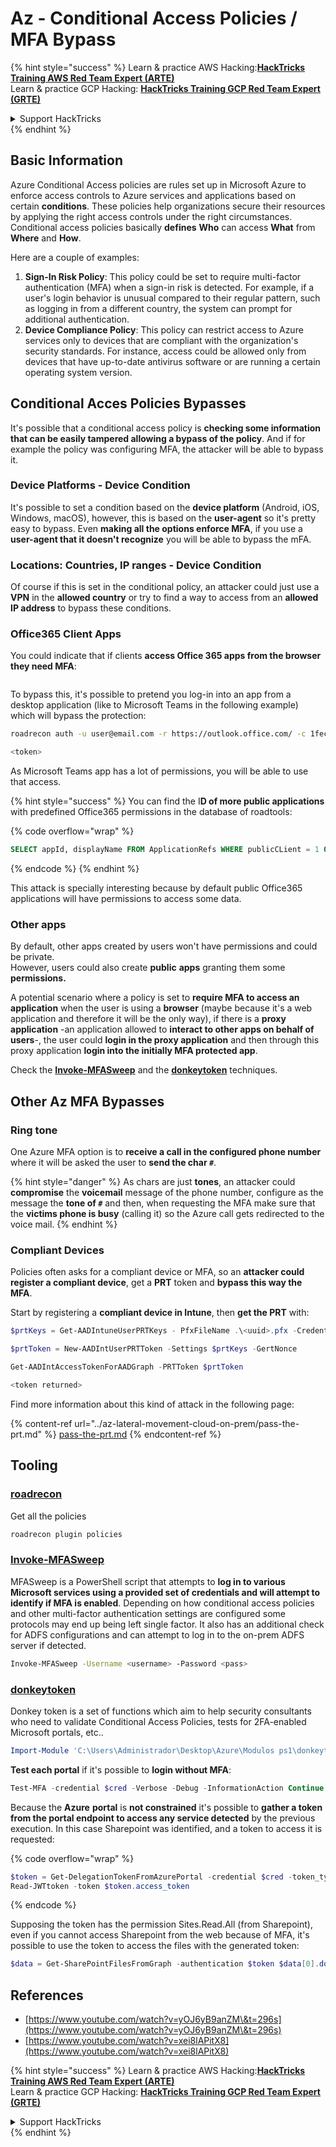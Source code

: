 # Az - Conditional Access Policies / MFA Bypass

{% hint style="success" %}
Learn & practice AWS Hacking:<img src="../../../.gitbook/assets/image (1) (1).png" alt="" data-size="line">[**HackTricks Training AWS Red Team Expert (ARTE)**](https://training.hacktricks.xyz/courses/arte)<img src="../../../.gitbook/assets/image (1) (1).png" alt="" data-size="line">\
Learn & practice GCP Hacking: <img src="../../../.gitbook/assets/image (2).png" alt="" data-size="line">[**HackTricks Training GCP Red Team Expert (GRTE)**<img src="../../../.gitbook/assets/image (2).png" alt="" data-size="line">](https://training.hacktricks.xyz/courses/grte)

<details>

<summary>Support HackTricks</summary>

* Check the [**subscription plans**](https://github.com/sponsors/carlospolop)!
* **Join the** 💬 [**Discord group**](https://discord.gg/hRep4RUj7f) or the [**telegram group**](https://t.me/peass) or **follow** us on **Twitter** 🐦 [**@hacktricks\_live**](https://twitter.com/hacktricks\_live)**.**
* **Share hacking tricks by submitting PRs to the** [**HackTricks**](https://github.com/carlospolop/hacktricks) and [**HackTricks Cloud**](https://github.com/carlospolop/hacktricks-cloud) github repos.

</details>
{% endhint %}

## Basic Information

Azure Conditional Access policies are rules set up in Microsoft Azure to enforce access controls to Azure services and applications based on certain **conditions**. These policies help organizations secure their resources by applying the right access controls under the right circumstances.\
Conditional access policies basically **defines** **Who** can access **What** from **Where** and **How**.

Here are a couple of examples:

1. **Sign-In Risk Policy**: This policy could be set to require multi-factor authentication (MFA) when a sign-in risk is detected. For example, if a user's login behavior is unusual compared to their regular pattern, such as logging in from a different country, the system can prompt for additional authentication.
2. **Device Compliance Policy**: This policy can restrict access to Azure services only to devices that are compliant with the organization's security standards. For instance, access could be allowed only from devices that have up-to-date antivirus software or are running a certain operating system version.

## Conditional Acces Policies Bypasses

It's possible that a conditional access policy is **checking some information that can be easily tampered allowing a bypass of the policy**. And if for example the policy was configuring MFA, the attacker will be able to bypass it.

### Device Platforms - Device Condition

It's possible to set a condition based on the **device platform** (Android, iOS, Windows, macOS), however, this is based on the **user-agent** so it's pretty easy to bypass. Even **making all the options enforce MFA**, if you use a **user-agent that it doesn't recognize** you will be able to bypass the mFA.

### Locations: Countries, IP ranges - Device Condition

Of course if this is set in the conditional policy, an attacker could just use a **VPN** in the **allowed country** or try to find a way to access from an **allowed IP address** to bypass these conditions.

### Office365 Client Apps

You could indicate that if clients **access Office 365 apps from the browser they need MFA**:

<figure><img src="../../../.gitbook/assets/image (318).png" alt=""><figcaption></figcaption></figure>

To bypass this, it's possible to pretend you log-in into an app from a desktop application (like to Microsoft Teams in the following example) which will bypass the protection:

```bash
roadrecon auth -u user@email.com -r https://outlook.office.com/ -c 1fec8e78-bce4-4aaf-ab1b-5451cc387264 --tokrns-stdout

<token>
```

As Microsoft Teams app has a lot of permissions, you will be able to use that access.

{% hint style="success" %}
You can find the I**D of more public applications** with predefined Office365 permissions in the database of roadtools:

{% code overflow="wrap" %}
```sql
SELECT appId, displayName FROM ApplicationRefs WHERE publicCLient = 1 ORDER BY displayName ASC
```
{% endcode %}
{% endhint %}

This attack is specially interesting because by default public Office365 applications will have permissions to access some data.

### Other apps

By default, other apps created by users won't have permissions and could be private.\
However, users could also create **public** **apps** granting them some **permissions.**

A potential scenario where a policy is set to **require MFA to access an application** when the user is using a **browser** (maybe because it's a web application and therefore it will be the only way), if there is a **proxy application** -an application allowed to **interact to other apps on behalf of users**-, the user could **login in the proxy application** and then through this proxy application **login into the initially MFA protected app**.

Check the [**Invoke-MFASweep**](az-conditional-access-policies-mfa-bypass.md#invoke-mfasweep) and the [**donkeytoken**](az-conditional-access-policies-mfa-bypass.md#donkeytoken) techniques.

## Other Az MFA Bypasses

### Ring tone

One Azure MFA option is to **receive a call in the configured phone number** where it will be asked the user to **send the char `#`**.

{% hint style="danger" %}
As chars are just **tones**, an attacker could **compromise** the **voicemail** message of the phone number, configure as the message the **tone of `#`** and then, when requesting the MFA make sure that the **victims phone is busy** (calling it) so the Azure call gets redirected to the voice mail.
{% endhint %}

### Compliant Devices

Policies often asks for a compliant device or MFA, so an **attacker could register a compliant device**, get a **PRT** token and **bypass this way the MFA**.

Start by registering a **compliant device in Intune**, then **get the PRT** with:

```powershell
$prtKeys = Get-AADIntuneUserPRTKeys - PfxFileName .\<uuid>.pfx -Credentials $credentials

$prtToken = New-AADIntUserPRTToken -Settings $prtKeys -GertNonce

Get-AADIntAccessTokenForAADGraph -PRTToken $prtToken

<token returned>
```

Find more information about this kind of attack in the following page:

{% content-ref url="../az-lateral-movement-cloud-on-prem/pass-the-prt.md" %}
[pass-the-prt.md](../az-lateral-movement-cloud-on-prem/pass-the-prt.md)
{% endcontent-ref %}

## Tooling

### [roadrecon](https://github.com/dirkjanm/ROADtools)

Get all the policies

```bash
roadrecon plugin policies
```

### [Invoke-MFASweep](https://github.com/dafthack/MFASweep)

MFASweep is a PowerShell script that attempts to **log in to various Microsoft services using a provided set of credentials and will attempt to identify if MFA is enabled**. Depending on how conditional access policies and other multi-factor authentication settings are configured some protocols may end up being left single factor. It also has an additional check for ADFS configurations and can attempt to log in to the on-prem ADFS server if detected.

```bash
Invoke-MFASweep -Username <username> -Password <pass>
```

### [donkeytoken](https://github.com/silverhack/donkeytoken)

Donkey token is a set of functions which aim to help security consultants who need to validate Conditional Access Policies, tests for 2FA-enabled Microsoft portals, etc..

```powershell
Import-Module 'C:\Users\Administrador\Desktop\Azure\Modulos ps1\donkeytoken' -Force
```

**Test each portal** if it's possible to **login without MFA**:

```powershell
Test-MFA -credential $cred -Verbose -Debug -InformationAction Continue
```

Because the **Azure** **portal** is **not constrained** it's possible to **gather a token from the portal endpoint to access any service detected** by the previous execution. In this case Sharepoint was identified, and a token to access it is requested:

{% code overflow="wrap" %}
```powershell
$token = Get-DelegationTokenFromAzurePortal -credential $cred -token_type microsoft.graph -extension_type Microsoft_Intune
Read-JWTtoken -token $token.access_token
```
{% endcode %}

Supposing the token has the permission Sites.Read.All (from Sharepoint), even if you cannot access Sharepoint from the web because of MFA, it's possible to use the token to access the files with the generated token:

```powershell
$data = Get-SharePointFilesFromGraph -authentication $token $data[0].downloadUrl
```

## References

* [https://www.youtube.com/watch?v=yOJ6yB9anZM\&t=296s](https://www.youtube.com/watch?v=yOJ6yB9anZM\&t=296s)
* [https://www.youtube.com/watch?v=xei8lAPitX8](https://www.youtube.com/watch?v=xei8lAPitX8)

{% hint style="success" %}
Learn & practice AWS Hacking:<img src="../../../.gitbook/assets/image (1) (1).png" alt="" data-size="line">[**HackTricks Training AWS Red Team Expert (ARTE)**](https://training.hacktricks.xyz/courses/arte)<img src="../../../.gitbook/assets/image (1) (1).png" alt="" data-size="line">\
Learn & practice GCP Hacking: <img src="../../../.gitbook/assets/image (2).png" alt="" data-size="line">[**HackTricks Training GCP Red Team Expert (GRTE)**<img src="../../../.gitbook/assets/image (2).png" alt="" data-size="line">](https://training.hacktricks.xyz/courses/grte)

<details>

<summary>Support HackTricks</summary>

* Check the [**subscription plans**](https://github.com/sponsors/carlospolop)!
* **Join the** 💬 [**Discord group**](https://discord.gg/hRep4RUj7f) or the [**telegram group**](https://t.me/peass) or **follow** us on **Twitter** 🐦 [**@hacktricks\_live**](https://twitter.com/hacktricks\_live)**.**
* **Share hacking tricks by submitting PRs to the** [**HackTricks**](https://github.com/carlospolop/hacktricks) and [**HackTricks Cloud**](https://github.com/carlospolop/hacktricks-cloud) github repos.

</details>
{% endhint %}
